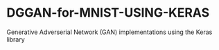 # DGGAN-for-MNIST-USING-KERAS
Generative Adverserial Network (GAN) implementations using the Keras library
